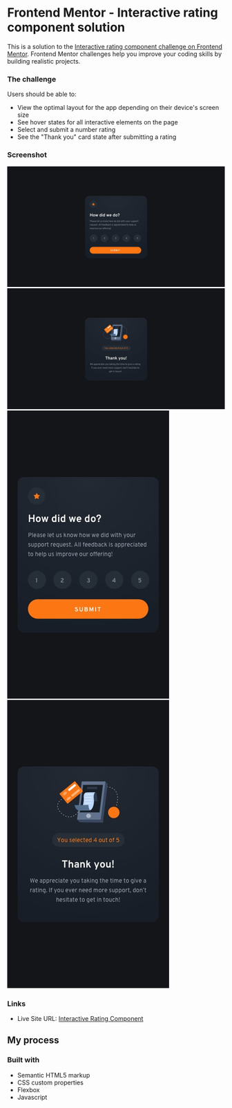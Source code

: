# Frontend Mentor - Interactive rating component solution

This is a solution to the [Interactive rating component challenge on Frontend Mentor](https://www.frontendmentor.io/challenges/interactive-rating-component-koxpeBUmI). Frontend Mentor challenges help you improve your coding skills by building realistic projects.

### The challenge

Users should be able to:

-   View the optimal layout for the app depending on their device's screen size
-   See hover states for all interactive elements on the page
-   Select and submit a number rating
-   See the "Thank you" card state after submitting a rating

### Screenshot

![Desktop-Version](./design/desktop-design.jpg?raw=true)
![Desktop-Version](./design/desktop-thank-you-state.jpg?raw=true)
![Mobile-Version](./design/mobile-design.jpg?raw=true)
![Mobile-Version](./design/mobile-thank-you-state.jpg?raw=true)

### Links

-   Live Site URL: [Interactive Rating Component](https://mayanksetia13.github.io/InteractiveRatingComponent-FrontEndMentor/)

## My process

### Built with

-   Semantic HTML5 markup
-   CSS custom properties
-   Flexbox
-   Javascript
